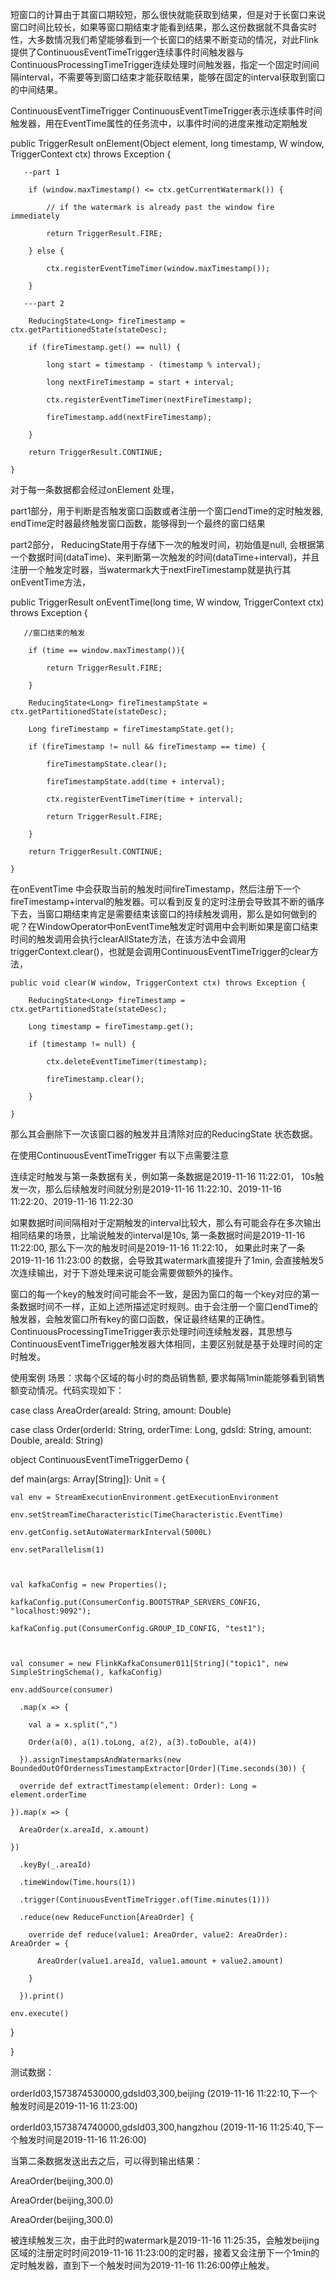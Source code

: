 短窗口的计算由于其窗口期较短，那么很快就能获取到结果，但是对于长窗口来说窗口时间比较长，如果等窗口期结束才能看到结果，那么这份数据就不具备实时性，大多数情况我们希望能够看到一个长窗口的结果不断变动的情况，对此Flink提供了ContinuousEventTimeTrigger连续事件时间触发器与ContinuousProcessingTimeTrigger连续处理时间触发器，指定一个固定时间间隔interval，不需要等到窗口结束才能获取结果，能够在固定的interval获取到窗口的中间结果。

ContinuousEventTimeTrigger
ContinuousEventTimeTrigger表示连续事件时间触发器，用在EventTime属性的任务流中，以事件时间的进度来推动定期触发

public TriggerResult onElement(Object element, long timestamp, W window, TriggerContext ctx) throws Exception {

       --part 1

        if (window.maxTimestamp() <= ctx.getCurrentWatermark()) {

            // if the watermark is already past the window fire immediately

            return TriggerResult.FIRE;

        } else {

            ctx.registerEventTimeTimer(window.maxTimestamp());

        }

       ---part 2

        ReducingState<Long> fireTimestamp = ctx.getPartitionedState(stateDesc);

        if (fireTimestamp.get() == null) {

            long start = timestamp - (timestamp % interval);

            long nextFireTimestamp = start + interval;

            ctx.registerEventTimeTimer(nextFireTimestamp);

            fireTimestamp.add(nextFireTimestamp);

        }

        return TriggerResult.CONTINUE;

    }

对于每一条数据都会经过onElement 处理，

part1部分，用于判断是否触发窗口函数或者注册一个窗口endTime的定时触发器, endTime定时器最终触发窗口函数，能够得到一个最终的窗口结果

part2部分， ReducingState用于存储下一次的触发时间，初始值是null, 会根据第一个数据时间(dataTime)、来判断第一次触发的时间(dataTime+interval)，并且注册一个触发定时器，当watermark大于nextFireTimestamp就是执行其onEventTime方法，

public TriggerResult onEventTime(long time, W window, TriggerContext ctx) throws Exception {

       //窗口结束的触发

        if (time == window.maxTimestamp()){

            return TriggerResult.FIRE;

        }

        ReducingState<Long> fireTimestampState = ctx.getPartitionedState(stateDesc);

        Long fireTimestamp = fireTimestampState.get();

        if (fireTimestamp != null && fireTimestamp == time) {

            fireTimestampState.clear();

            fireTimestampState.add(time + interval);

            ctx.registerEventTimeTimer(time + interval);

            return TriggerResult.FIRE;

        }

        return TriggerResult.CONTINUE;

    }

在onEventTime 中会获取当前的触发时间fireTimestamp，然后注册下一个fireTimestamp+interval的触发器。可以看到反复的定时注册会导致其不断的循序下去，当窗口期结束肯定是需要结束该窗口的持续触发调用，那么是如何做到的呢？在WindowOperator中onEventTime触发定时调用中会判断如果是窗口结束时间的触发调用会执行clearAllState方法，在该方法中会调用triggerContext.clear()，也就是会调用ContinuousEventTimeTrigger的clear方法，

    public void clear(W window, TriggerContext ctx) throws Exception {

        ReducingState<Long> fireTimestamp = ctx.getPartitionedState(stateDesc);

        Long timestamp = fireTimestamp.get();

        if (timestamp != null) {

            ctx.deleteEventTimeTimer(timestamp);

            fireTimestamp.clear();

        }

    }

那么其会删除下一次该窗口器的触发并且清除对应的ReducingState 状态数据。

在使用ContinuousEventTimeTrigger 有以下点需要注意

连续定时触发与第一条数据有关，例如第一条数据是2019-11-16 11:22:01， 10s触发一次，那么后续触发时间就分别是2019-11-16 11:22:10、2019-11-16 11:22:20、2019-11-16 11:22:30

如果数据时间间隔相对于定期触发的interval比较大，那么有可能会存在多次输出相同结果的场景，比喻说触发的interval是10s, 第一条数据时间是2019-11-16 11:22:00, 那么下一次的触发时间是2019-11-16 11:22:10， 如果此时来了一条2019-11-16 11:23:00 的数据，会导致其watermark直接提升了1min, 会直接触发5次连续输出，对于下游处理来说可能会需要做额外的操作。

窗口的每一个key的触发时间可能会不一致，是因为窗口的每一个key对应的第一条数据时间不一样，正如上述所描述定时规则。由于会注册一个窗口endTime的触发器，会触发窗口所有key的窗口函数，保证最终结果的正确性。
ContinuousProcessingTimeTrigger表示处理时间连续触发器，其思想与ContinuousEventTimeTrigger触发器大体相同，主要区别就是基于处理时间的定时触发。

使用案例
场景：求每个区域的每小时的商品销售额, 要求每隔1min能能够看到销售额变动情况。代码实现如下：

case class AreaOrder(areaId: String, amount: Double)

case class Order(orderId: String, orderTime: Long, gdsId: String, amount: Double, areaId: String)



object ContinuousEventTimeTriggerDemo {



def main(args: Array[String]): Unit = {



    val env = StreamExecutionEnvironment.getExecutionEnvironment

    env.setStreamTimeCharacteristic(TimeCharacteristic.EventTime)

    env.getConfig.setAutoWatermarkInterval(5000L)

    env.setParallelism(1)



    val kafkaConfig = new Properties();

    kafkaConfig.put(ConsumerConfig.BOOTSTRAP_SERVERS_CONFIG, "localhost:9092");

    kafkaConfig.put(ConsumerConfig.GROUP_ID_CONFIG, "test1");



    val consumer = new FlinkKafkaConsumer011[String]("topic1", new SimpleStringSchema(), kafkaConfig)

    env.addSource(consumer)

      .map(x => {

        val a = x.split(",")

        Order(a(0), a(1).toLong, a(2), a(3).toDouble, a(4))

      }).assignTimestampsAndWatermarks(new BoundedOutOfOrdernessTimestampExtractor[Order](Time.seconds(30)) {

      override def extractTimestamp(element: Order): Long = element.orderTime

    }).map(x => {

      AreaOrder(x.areaId, x.amount)

    })

      .keyBy(_.areaId)

      .timeWindow(Time.hours(1))

      .trigger(ContinuousEventTimeTrigger.of(Time.minutes(1)))

      .reduce(new ReduceFunction[AreaOrder] {

        override def reduce(value1: AreaOrder, value2: AreaOrder): AreaOrder = {

          AreaOrder(value1.areaId, value1.amount + value2.amount)

        }

      }).print()

    env.execute()

}

}

测试数据：

orderId03,1573874530000,gdsId03,300,beijing  (2019-11-16 11:22:10,下一个触发时间是2019-11-16 11:23:00)

orderId03,1573874740000,gdsId03,300,hangzhou  (2019-11-16 11:25:40,下一个触发时间是2019-11-16 11:26:00)

当第二条数据发送出去之后，可以得到输出结果：

AreaOrder(beijing,300.0)

AreaOrder(beijing,300.0)

AreaOrder(beijing,300.0)

被连续触发三次，由于此时的watermark是2019-11-16 11:25:35，会触发beijing区域的注册定时时间2019-11-16 11:23:00的定时器，接着又会注册下一个1min的定时触发器，直到下一个触发时间为2019-11-16 11:26:00停止触发。